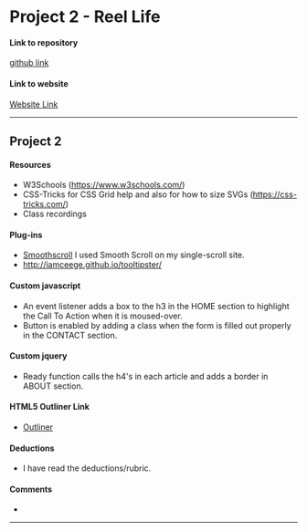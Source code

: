 # Project 2 - Reel Life

#### Link to repository
[github link](https://github.com/liveoutloud/project-2_boone-janetta)

#### Link to website
[Website Link](http://janettaboone.com/project-2_boone-janetta/)

---

## Project 2

#### Resources
- W3Schools (https://www.w3schools.com/)
- CSS-Tricks for CSS Grid help and also for how to size SVGs (https://css-tricks.com/)
- Class recordings

#### Plug-ins
- [Smoothscroll](https://css-tricks.com/snippets/jquery/smooth-scrolling/)
I used Smooth Scroll on my single-scroll site.
- http://iamceege.github.io/tooltipster/

#### Custom javascript
- An event listener adds a box to the h3 in the HOME section to highlight the Call To Action when it is moused-over.
- Button is enabled by adding a class when the form is filled out properly in the CONTACT section.

#### Custom jquery
- Ready function calls the h4's in each article and adds a border in ABOUT section.

#### HTML5 Outliner Link
- [Outliner](https://gsnedders.html5.org/outliner/process.py?url=http%3A%2F%2Fjanettaboone.com%2Fproject-2_boone-janetta%2F)

#### Deductions
- I have read the deductions/rubric.

#### Comments
-
---
